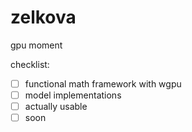 # zelkova
gpu moment

checklist: 
- [ ] functional math framework with wgpu
- [ ] model implementations
- [ ] actually usable 
- [ ] soon 
